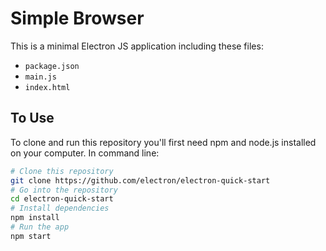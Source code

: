 # Simple Browser

This is a minimal Electron JS application including these files:
- `package.json`
- `main.js` 
- `index.html`

## To Use

To clone and run this repository you'll first need npm and node.js installed on your computer. In command line:

```bash
# Clone this repository
git clone https://github.com/electron/electron-quick-start
# Go into the repository
cd electron-quick-start
# Install dependencies
npm install
# Run the app
npm start
```

